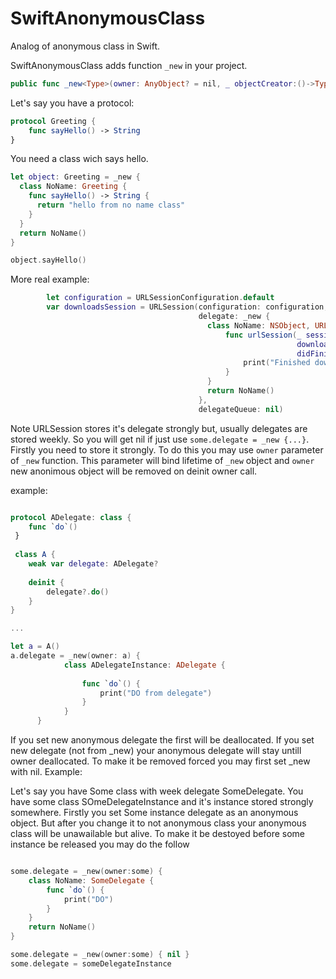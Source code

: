 # SwiftAnonymousClass

Analog of anonymous class in Swift.

SwiftAnonymousClass adds function ```_new``` in your project.
```swift
public func _new<Type>(owner: AnyObject? = nil, _ objectCreator:()->Type) -> Type
```
Let's say you have a protocol:
```swift
protocol Greeting {
    func sayHello() -> String
}
```
You need a class wich says hello.

```swift
let object: Greeting = _new {
  class NoName: Greeting {
    func sayHello() -> String {
      return "hello from no name class"
    }
  }
  return NoName()
}

object.sayHello()
```
More real example:

```swift
        let configuration = URLSessionConfiguration.default
        var downloadsSession = URLSession(configuration: configuration,
                                          delegate: _new {
                                            class NoName: NSObject, URLSessionDownloadDelegate {
                                                func urlSession(_ session: URLSession,
                                                                downloadTask: URLSessionDownloadTask,
                                                                didFinishDownloadingTo location: URL) {
                                                    print("Finished downloading to \(location).")
                                                }
                                            }
                                            return NoName()
                                          },
                                          delegateQueue: nil)
```                                          
Note URLSession stores it's delegate strongly but, usually delegates are stored weekly. So you will get nil if just use ```some.delegate = _new {...}```.
Firstly you need to store it strongly.
To do this you may use ```owner``` parameter of ```_new``` function.
This parameter will bind lifetime of ```_new``` object and ```owner```
new anonimous object will be removed on deinit owner call.

example:
```swift

protocol ADelegate: class {
	func `do`()
 }
 
 class A {
	weak var delegate: ADelegate?
	
	deinit {
		delegate?.do()
	}
}

...

let a = A()
a.delegate = _new(owner: a) {			
			class ADelegateInstance: ADelegate {
			
				func `do`() {
					print("DO from delegate")
				}
			}
      }
```

If you set new anonymous delegate the first will be deallocated.
If you set new delegate (not from _new) your anonymous delegate will stay untill owner deallocated.
To make it be removed forced you may first set _new with nil. Example:

Let's say you have Some class with week delegate SomeDelegate. 
You have some class SOmeDelegateInstance and it's instance stored strongly somewhere.
Firstly you set Some instance delegate as an anonymous object.
But after you change it to not anonymous class your anonymous class will be unawailable but alive.
To make it be destoyed before some instance be released you may do the follow

```swift

some.delegate = _new(owner:some) {
    class NoName: SomeDelegate {
        func `do`() {
            print("DO")
        }
    }
    return NoName()
}

some.delegate = _new(owner:some) { nil }
some.delegate = someDelegateInstance
```


